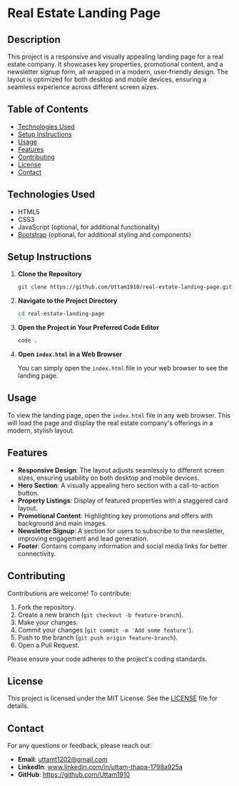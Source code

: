 # Real Estate Landing Page

## Description

This project is a responsive and visually appealing landing page for a real estate company. It showcases key properties, promotional content, and a newsletter signup form, all wrapped in a modern, user-friendly design. The layout is optimized for both desktop and mobile devices, ensuring a seamless experience across different screen sizes.

## Table of Contents

- [Technologies Used](#technologies-used)
- [Setup Instructions](#setup-instructions)
- [Usage](#usage)
- [Features](#features)
- [Contributing](#contributing)
- [License](#license)
- [Contact](#contact)


## Technologies Used

- HTML5
- CSS3
- JavaScript (optional, for additional functionality)
- [Bootstrap](https://getbootstrap.com/) (optional, for additional styling and components)

## Setup Instructions

1. **Clone the Repository**

    ```sh
    git clone https://github.com/Uttam1910/real-estate-landing-page.git
    ```

2. **Navigate to the Project Directory**

    ```sh
    cd real-estate-landing-page
    ```

3. **Open the Project in Your Preferred Code Editor**

    ```sh
    code .
    ```

4. **Open `index.html` in a Web Browser**

    You can simply open the `index.html` file in your web browser to see the landing page.

## Usage

To view the landing page, open the `index.html` file in any web browser. This will load the page and display the real estate company's offerings in a modern, stylish layout.

## Features

- **Responsive Design**: The layout adjusts seamlessly to different screen sizes, ensuring usability on both desktop and mobile devices.
- **Hero Section**: A visually appealing hero section with a call-to-action button.
- **Property Listings**: Display of featured properties with a staggered card layout.
- **Promotional Content**: Highlighting key promotions and offers with background and main images.
- **Newsletter Signup**: A section for users to subscribe to the newsletter, improving engagement and lead generation.
- **Footer**: Contains company information and social media links for better connectivity.

## Contributing

Contributions are welcome! To contribute:

1. Fork the repository.
2. Create a new branch (`git checkout -b feature-branch`).
3. Make your changes.
4. Commit your changes (`git commit -m 'Add some feature'`).
5. Push to the branch (`git push origin feature-branch`).
6. Open a Pull Request.

Please ensure your code adheres to the project's coding standards.

## License

This project is licensed under the MIT License. See the [LICENSE](LICENSE) file for details.

## Contact

For any questions or feedback, please reach out:

- **Email**: uttamt1202@gmail.com
- **LinkedIn**: www.linkedin.com/in/uttam-thapa-1798a925a
- **GitHub**: https://github.com/Uttam1910




